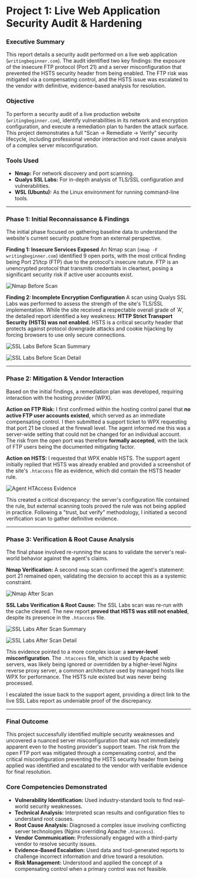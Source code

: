 # Project 1: Live Web Application Security Audit & Hardening

### Executive Summary
This report details a security audit performed on a live web application (`writingbeginner.com`). The audit identified two key findings: the exposure of the insecure FTP protocol (Port 21) and a server misconfiguration that prevented the HSTS security header from being enabled. The FTP risk was mitigated via a compensating control, and the HSTS issue was escalated to the vendor with definitive, evidence-based analysis for resolution.

### Objective
To perform a security audit of a live production website (`writingbeginner.com`), identify vulnerabilities in its network and encryption configuration, and execute a remediation plan to harden the attack surface. This project demonstrates a full "Scan -> Remediate -> Verify" security lifecycle, including professional vendor interaction and root cause analysis of a complex server misconfiguration.

### Tools Used
* **Nmap:** For network discovery and port scanning.
* **Qualys SSL Labs:** For in-depth analysis of TLS/SSL configuration and vulnerabilities.
* **WSL (Ubuntu):** As the Linux environment for running command-line tools.

---

### Phase 1: Initial Reconnaissance & Findings

The initial phase focused on gathering baseline data to understand the website's current security posture from an external perspective.

**Finding 1: Insecure Services Exposed**
An Nmap scan (`nmap -F writingbeginner.com`) identified 9 open ports, with the most critical finding being Port 21/tcp (FTP) due to the protocol's insecure nature. FTP is an unencrypted protocol that transmits credentials in cleartext, posing a significant security risk if active user accounts exist.

![Nmap Before Scan](./images/nmap-before.png)

**Finding 2: Incomplete Encryption Configuration**
A scan using Qualys SSL Labs was performed to assess the strength of the site's TLS/SSL implementation. While the site received a respectable overall grade of 'A', the detailed report identified a key weakness: **HTTP Strict Transport Security (HSTS) was not enabled.** HSTS is a critical security header that protects against protocol downgrade attacks and cookie hijacking by forcing browsers to use only secure connections.

![SSL Labs Before Scan Summary](./images/ssllabs-before.png)

![SSL Labs Before Scan Detail](./images/ssllabs-before-5.png)

---

### Phase 2: Mitigation & Vendor Interaction

Based on the initial findings, a remediation plan was developed, requiring interaction with the hosting provider (WPX).

**Action on FTP Risk:**
I first confirmed within the hosting control panel that **no active FTP user accounts existed**, which served as an immediate compensating control. I then submitted a support ticket to WPX requesting that port 21 be closed at the firewall level. The agent informed me this was a server-wide setting that could not be changed for an individual account. The risk from the open port was therefore **formally accepted**, with the lack of FTP users being the documented mitigating factor.

**Action on HSTS:**
I requested that WPX enable HSTS. The support agent initially replied that HSTS was already enabled and provided a screenshot of the site's `.htaccess` file as evidence, which did contain the HSTS header rule.

![Agent HTAccess Evidence](./images/agent-htaccess.png)

This created a critical discrepancy: the server's configuration file contained the rule, but external scanning tools proved the rule was not being applied in practice. Following a "trust, but verify" methodology, I initiated a second verification scan to gather definitive evidence.

---

### Phase 3: Verification & Root Cause Analysis

The final phase involved re-running the scans to validate the server's real-world behavior against the agent's claims.

**Nmap Verification:**
A second `nmap` scan confirmed the agent's statement: port 21 remained open, validating the decision to accept this as a systemic constraint.

![Nmap After Scan](./images/nmap-after.png)

**SSL Labs Verification & Root Cause:**
The SSL Labs scan was re-run with the cache cleared. The new report **proved that HSTS was still not enabled**, despite its presence in the `.htaccess` file.

![SSL Labs After Scan Summary](./images/ssllabs-after-1.png)

![SSL Labs After Scan Detail](./images/ssllabs-after-2.png)

This evidence pointed to a more complex issue: a **server-level misconfiguration**. The `.htaccess` file, which is used by Apache web servers, was likely being ignored or overridden by a higher-level Nginx reverse proxy server, a common architecture used by managed hosts like WPX for performance. The HSTS rule existed but was never being processed.

I escalated the issue back to the support agent, providing a direct link to the live SSL Labs report as undeniable proof of the discrepancy.

---

### Final Outcome
This project successfully identified multiple security weaknesses and uncovered a nuanced server misconfiguration that was not immediately apparent even to the hosting provider's support team. The risk from the open FTP port was mitigated through a compensating control, and the critical misconfiguration preventing the HSTS security header from being applied was identified and escalated to the vendor with verifiable evidence for final resolution.

### Core Competencies Demonstrated
* **Vulnerability Identification:** Used industry-standard tools to find real-world security weaknesses.
* **Technical Analysis:** Interpreted scan results and configuration files to understand root causes.
* **Root Cause Analysis:** Diagnosed a complex issue involving conflicting server technologies (Nginx overriding Apache `.htaccess`).
* **Vendor Communication:** Professionally engaged with a third-party vendor to resolve security issues.
* **Evidence-Based Escalation:** Used data and tool-generated reports to challenge incorrect information and drive toward a resolution.
* **Risk Management:** Understood and applied the concept of a compensating control when a primary control was not feasible.
